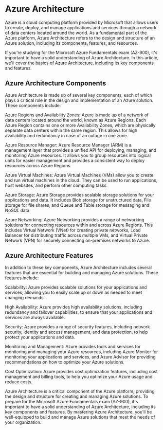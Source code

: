 # Azure Architecture

Azure is a cloud computing platform provided by Microsoft that allows users to create, deploy, and manage applications and services through a network of data centers located around the world. As a fundamental part of the Azure platform, Azure Architecture refers to the design and structure of an Azure solution, including its components, features, and resources.

If you're studying for the Microsoft Azure Fundamentals exam (AZ-900), it's important to have a solid understanding of Azure Architecture. In this article, we'll cover the basics of Azure Architecture, including its key components and features.

## Azure Architecture Components

Azure Architecture is made up of several key components, each of which plays a critical role in the design and implementation of an Azure solution. These components include:

Azure Regions and Availability Zones: Azure is made up of a network of data centers located around the world, known as Azure Regions. Each Azure Region contains one or more Availability Zones, which are physically separate data centers within the same region. This allows for high availability and redundancy in case of an outage in one zone.

Azure Resource Manager: Azure Resource Manager (ARM) is a management layer that provides a unified API for deploying, managing, and monitoring Azure resources. It allows you to group resources into logical units for easier management and provides a consistent way to deploy resources across Azure Regions.

Azure Virtual Machines: Azure Virtual Machines (VMs) allow you to create and run virtual machines in the cloud. They can be used to run applications, host websites, and perform other computing tasks.

Azure Storage: Azure Storage provides scalable storage solutions for your applications and data. It includes Blob storage for unstructured data, File storage for file shares, and Queue and Table storage for messaging and NoSQL data.

Azure Networking: Azure Networking provides a range of networking solutions for connecting resources within and across Azure Regions. This includes Virtual Network (VNet) for creating private networks, Load Balancer for distributing traffic across multiple VMs, and Virtual Private Network (VPN) for securely connecting on-premises networks to Azure.

## Azure Architecture Features

In addition to these key components, Azure Architecture includes several features that are essential for building and managing Azure solutions. These features include:

Scalability: Azure provides scalable solutions for your applications and services, allowing you to easily scale up or down as needed to meet changing demands.

High Availability: Azure provides high availability solutions, including redundancy and failover capabilities, to ensure that your applications and services are always available.

Security: Azure provides a range of security features, including network security, identity and access management, and data protection, to help protect your applications and data.

Monitoring and Management: Azure provides tools and services for monitoring and managing your Azure resources, including Azure Monitor for monitoring your applications and services, and Azure Advisor for providing recommendations on how to optimize your Azure solutions.

Cost Optimization: Azure provides cost optimization features, including cost management and billing tools, to help you optimize your Azure usage and reduce costs.


Azure Architecture is a critical component of the Azure platform, providing the design and structure for creating and managing Azure solutions. To prepare for the Microsoft Azure Fundamentals exam (AZ-900), it's important to have a solid understanding of Azure Architecture, including its key components and features. By mastering Azure Architecture, you'll be well-equipped to build and manage Azure solutions that meet the needs of your organization.